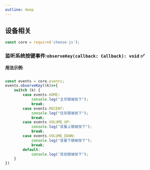 ```yaml
---
outline: deep
---
```


## 设备相关

```javascript
const core = require('cheese-js');
```

### 监听系统按键事件:`observeKey(callback: Callback): void` :white_check_mark:


**用法示例**:

```javascript

const events = core.events;
events.observeKey((k)=>{
    switch (k) {
        case events.HOME:
            console.log("主页键被按下");
            break;
        case events.RECENT:
            console.log("任务键被按下");
            break;
        case events.VOLUME_UP:
            console.log("音量上键被按下");
            break;
        case events.VOLUME_DOWN:
            console.log("音量下键被按下");
            break;
        default:
            console.log("其他键被按下");
    }
})

```